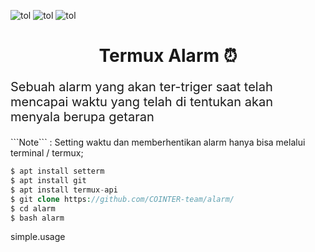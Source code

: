 ![tol](https://img.shields.io/badge/Code-BY%20POLYGON-yellowgreen)
![tol](https://img.shields.io/github/watchers/COINTER-team/bot-rand?color=green&logoColor=black&style=social)
![tol](https://img.shields.io/badge/Code-Bash%20shell-green)
<div align="center">
  <h1>Termux Alarm ⏰</h1>
</div>

<p style="font-size: 20px;"> Sebuah alarm yang akan ter-triger saat telah mencapai waktu yang telah di tentukan akan menyala berupa getaran</p>
```Note``` : Setting waktu dan memberhentikan alarm hanya bisa melalui terminal / termux;


```php
$ apt install setterm
$ apt install git
$ apt install termux-api
$ git clone https://github.com/COINTER-team/alarm/
$ cd alarm
$ bash alarm
```

simple.usage
